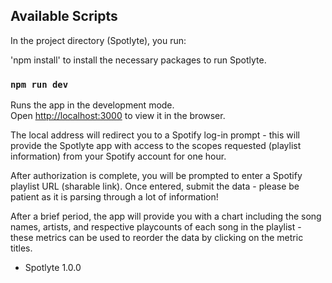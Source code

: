 

## Available Scripts

In the project directory (Spotlyte), you run:

'npm install' to install the necessary packages to run Spotlyte.

### `npm run dev`

Runs the app in the development mode.<br />
Open [http://localhost:3000](http://localhost:3000) to view it in the browser.

The local address will redirect you to a Spotify log-in prompt - this will provide the Spotlyte app with access to the scopes requested (playlist information) from your Spotify account for one hour.

After authorization is complete, you will be prompted to enter a Spotify playlist URL (sharable link). Once entered, submit the data - please be patient as it is parsing through a lot of information!

After a brief period, the app will provide you with a chart including the song names, artists, and respective playcounts of each song in the playlist - these metrics can be used to reorder the data by clicking on the metric titles.

- Spotlyte 1.0.0
